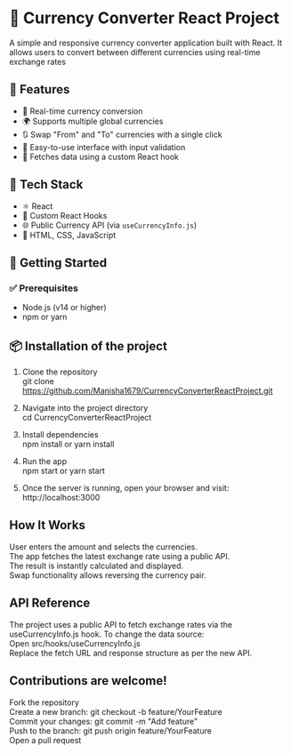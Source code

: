 # 💱 Currency Converter React Project

A simple and responsive currency converter application built with React. It allows users to convert between different currencies using real-time exchange rates

## 📌 Features

- 🔄 Real-time currency conversion
- 🌍 Supports multiple global currencies
- 🔃 Swap "From" and "To" currencies with a single click
- 🎯 Easy-to-use interface with input validation
- 📡 Fetches data using a custom React hook

## 🧰 Tech Stack

- ⚛️ React
- 🎣 Custom React Hooks
- 🌐 Public Currency API (via `useCurrencyInfo.js`)
- 💅 HTML, CSS, JavaScript


## 🚀 Getting Started

### ✅ Prerequisites

- Node.js (v14 or higher)
- npm or yarn

## 📦 Installation of the project

 1) Clone the repository<br>
   git clone https://github.com/Manisha1679/CurrencyConverterReactProject.git

 2) Navigate into the project directory<br>
   cd CurrencyConverterReactProject

 3) Install dependencies<br>
   npm install or yarn install<br>

 4) Run the app <br>
  npm start or yarn start<br>

5) Once the server is running, open your browser and visit:<br>
   http://localhost:3000


## How It Works 

 User enters the amount and selects the currencies.<br>
 The app fetches the latest exchange rate using a public API.<br>
 The result is instantly calculated and displayed.<br>
 Swap functionality allows reversing the currency pair.<br>

## API Reference
The project uses a public API to fetch exchange rates via the useCurrencyInfo.js hook. To change the data source:<br>
Open src/hooks/useCurrencyInfo.js<br>
Replace the fetch URL and response structure as per the new API.<br>

## Contributions are welcome!

Fork the repository<br>
Create a new branch: git checkout -b feature/YourFeature<br>
Commit your changes: git commit -m "Add feature"<br>
Push to the branch: git push origin feature/YourFeature<br>
Open a pull request<br>
